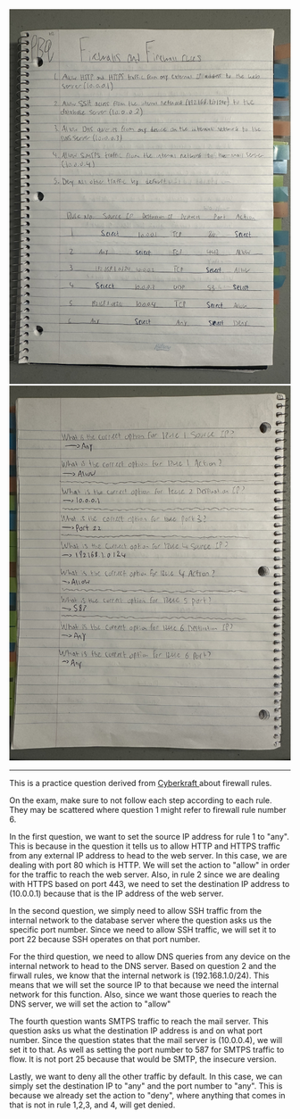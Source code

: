 <img src="/PBQ/pbq1.jpeg" alt="performance-based-questions" width="800px">
<img src="/PBQ/pbq2.jpeg" alt="performance-based-questions" width="800px">

<hr>

<p>
    This is a practice question derived from <a href="https://www.youtube.com/watch?v=IdtwOqsF5KY"> Cyberkraft </a> about firewall rules. 
</p>

<p> 
    On the exam, make sure to not follow each step according to each rule. They may be scattered where question 1 might refer to firewall rule number 6. 
</p>

<p> 
    In the first question, we want to set the source IP address for rule 1 to "any". This is because in the question it tells us to allow HTTP and HTTPS traffic from any external IP address to head to the web server. In this case, we are dealing with port 80 which is HTTP. We will set the action to "allow" in order for the traffic to reach the web server. Also, in rule 2 since we are dealing with HTTPS based on port 443, we need to set the destination IP address to (10.0.0.1) because that is the IP address of the web server. 
</p>
<p> 
    In the second question, we simply need to allow SSH traffic from the internal network to the database server where the question asks us the specific port number. Since we need to allow SSH traffic, we will set it to port 22 because SSH operates on that port number.  
</p>
    For the third question, we need to allow DNS queries from any device on the internal network to head to the DNS server. Based on question 2 and the firwall rules, we know that the internal network is (192.168.1.0/24). This means that we will set the source IP to that because we need the internal network for this function. Also, since we want those queries to reach the DNS server, we will set the action to "allow"
<p> 
    The fourth question wants SMTPS traffic to reach the mail server. This question asks us what the destination IP address is and on what port number. Since the question states that the mail server is (10.0.0.4), we will set it to that. As well as setting the port number to 587 for SMTPS traffic to flow. It is not port 25 because that would be SMTP, the insecure version. 
</p>

<p> 
    Lastly, we want to deny all the other traffic by default. In this case, we can simply set the destination IP to "any" and the port number to "any". This is because we already set the action to "deny", where anything that comes in that is not in rule 1,2,3, and 4, will get denied. 
</p>
